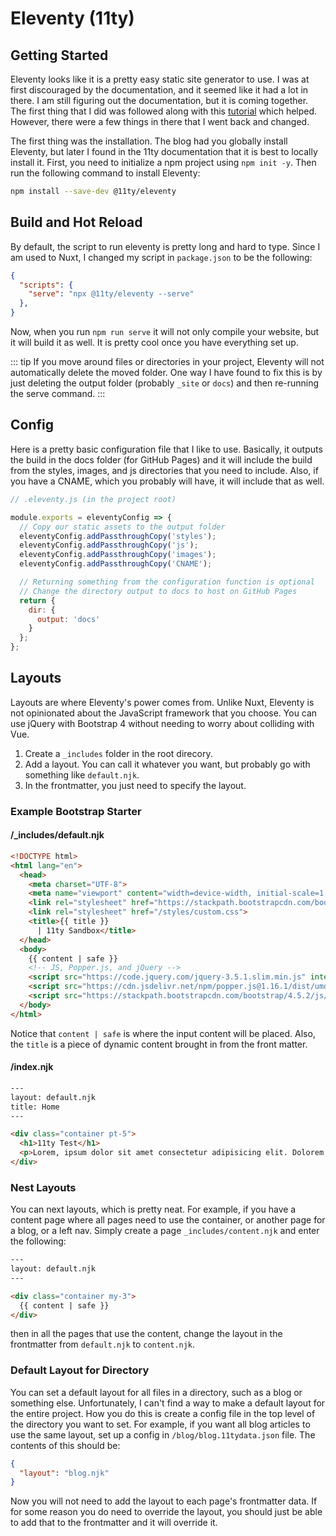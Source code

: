 # Eleventy (11ty)

## Getting Started

Eleventy looks like it is a pretty easy static site generator to use. I was at first discouraged by the documentation, and it seemed like it had a lot in there. I am still figuring out the documentation, but it is coming together. The first thing that I did was followed along with this [tutorial](https://www.digitalocean.com/community/tutorials/js-eleventy) which helped. However, there were a few things in there that I went back and changed.

The first thing was the installation. The blog had you globally install Eleventy, but later I found in the 11ty documentation that it is best to locally install it. First, you need to initialize a npm project using `npm init -y`. Then run the following command to install Eleventy:

``` bash
npm install --save-dev @11ty/eleventy
```

## Build and Hot Reload

By default, the script to run eleventy is pretty long and hard to type. Since I am used to Nuxt, I changed my script in `package.json` to be the following:

``` json
{
  "scripts": {
    "serve": "npx @11ty/eleventy --serve"
  },
}
```
Now, when you run `npm run serve` it will not only compile your website, but it will build it as well. It is pretty cool once you have everything set up.

::: tip
If you move around files or directories in your project, Eleventy will not automatically delete the moved folder. One way I have found to fix this is by just deleting the output folder (probably `_site` or `docs`) and then re-running the serve command.
:::

## Config

Here is a pretty basic configuration file that I like to use. Basically, it outputs the build in the docs folder (for GitHub Pages) and it will include the build from the styles, images, and js directories that you need to include. Also, if you have a CNAME, which you probably will have, it will include that as well. 


``` js
// .eleventy.js (in the project root)

module.exports = eleventyConfig => {
  // Copy our static assets to the output folder
  eleventyConfig.addPassthroughCopy('styles');
  eleventyConfig.addPassthroughCopy('js');
  eleventyConfig.addPassthroughCopy('images');
  eleventyConfig.addPassthroughCopy('CNAME');

  // Returning something from the configuration function is optional
  // Change the directory output to docs to host on GitHub Pages
  return {
    dir: {
      output: 'docs'
    }
  };
};
```

## Layouts

Layouts are where Eleventy's power comes from. Unlike Nuxt, Eleventy is not opinionated about the JavaScript framework that you choose. You can use jQuery with Bootstrap 4 without needing to worry about colliding with Vue. 

1. Create a `_includes` folder in the root direcory.
2. Add a layout. You can call it whatever you want, but probably go with something like `default.njk`. 
3. In the frontmatter, you just need to specify the layout.

### Example Bootstrap Starter

#### /_includes/default.njk

``` html
<!DOCTYPE html>
<html lang="en">
  <head>
    <meta charset="UTF-8">
    <meta name="viewport" content="width=device-width, initial-scale=1.0">
    <link rel="stylesheet" href="https://stackpath.bootstrapcdn.com/bootstrap/4.5.2/css/bootstrap.min.css" integrity="sha384-JcKb8q3iqJ61gNV9KGb8thSsNjpSL0n8PARn9HuZOnIxN0hoP+VmmDGMN5t9UJ0Z" crossorigin="anonymous">
    <link rel="stylesheet" href="/styles/custom.css">
    <title>{{ title }}
      | 11ty Sandbox</title>
  </head>
  <body>
    {{ content | safe }}
    <!-- JS, Popper.js, and jQuery -->
    <script src="https://code.jquery.com/jquery-3.5.1.slim.min.js" integrity="sha384-DfXdz2htPH0lsSSs5nCTpuj/zy4C+OGpamoFVy38MVBnE+IbbVYUew+OrCXaRkfj" crossorigin="anonymous"></script>
    <script src="https://cdn.jsdelivr.net/npm/popper.js@1.16.1/dist/umd/popper.min.js" integrity="sha384-9/reFTGAW83EW2RDu2S0VKaIzap3H66lZH81PoYlFhbGU+6BZp6G7niu735Sk7lN" crossorigin="anonymous"></script>
    <script src="https://stackpath.bootstrapcdn.com/bootstrap/4.5.2/js/bootstrap.min.js" integrity="sha384-B4gt1jrGC7Jh4AgTPSdUtOBvfO8shuf57BaghqFfPlYxofvL8/KUEfYiJOMMV+rV" crossorigin="anonymous"></script>
  </body>
</html>
```
Notice that `content | safe` is where the input content will be placed. Also, the `title` is a piece of dynamic content brought in from the front matter.

#### /index.njk

``` html
---
layout: default.njk
title: Home
---

<div class="container pt-5">
  <h1>11ty Test</h1>
  <p>Lorem, ipsum dolor sit amet consectetur adipisicing elit. Dolorem animi cumque perferendis quisquam totam incidunt vel eaque. Modi laboriosam quisquam fugit deserunt dolorem ducimus, cumque nisi sed. Aperiam, quam incidunt.</p>
</div>
```

### Nest Layouts

You can next layouts, which is pretty neat. For example, if you have a content page where all pages need to use the container, or another page for a blog, or a left nav. Simply create a page `_includes/content.njk` and enter the following:

``` html
---
layout: default.njk
---

<div class="container my-3">
  {{ content | safe }}
</div>
```

then in all the pages that use the content, change the layout in the frontmatter from `default.njk` to `content.njk`.

### Default Layout for Directory

You can set a default layout for all files in a directory, such as a blog or something else. Unfortunately, I can't find a way to make a default layout for the entire project. How you do this is create a config file in the top level of the directory you want to set. For example, if you want all blog articles to use the same layout, set up a config in `/blog/blog.11tydata.json` file. The contents of this should be:

``` json
{
  "layout": "blog.njk"
}
```

Now you will not need to add the layout to each page's frontmatter data. If for some reason you do need to override the layout, you should just be able to add that to the frontmatter and it will override it.
